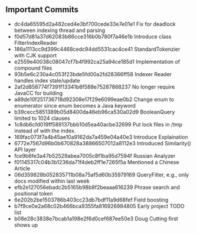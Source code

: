 ## Important Commits
* dc4da65595d2a482ced4e3bf700cede33e7e01e1 Fix for deadlock between indexing thread and parsing
* f0d57d81a37d62083b86cce316b0b780f7a46e1b Introduce class FilterIndexReader
* 186a1113cc9d399c4468cedc94dd5531cac4ce41 StandardTokenzier with CJK support
* e2559e40038c08047cf7b4f992ca25a94ce185d1 Implementation of compound files
* 93b5e6c230a4c053f23bde5fd00a2fd28366ff58 Indexer Reader handles index stale/update
* 2af2d858774f7391f13341b8f588e75287868237 No longer require JavaCC for building
* a89de10f251736718d92308e17f29e6099eae0b2 Change enum to enumerator since enum becomes a Java keyword
* b39cecc5851389b05d8400da46eb96ca530a02d9 BooleanQuery limited to 1024 clauses
* 1c8db6cfd019ff589137bbb10d5ea40acbe32699 Put lock files in /tmp instead of with the index.
* 169fac073f7a4b45ae10a9162da7a459e04a40e3 Introduce Explaination
* 6772e7567d96b0b670828a38866507012a8112e3 Introduced Similarity() API layer
* fce9b6fe3a47b52529abea7005c8f1ba95d7594f Russian Analyzer
* f01145317c04b3b1236da71f4deb2ff1e7265f5a Mentioned a Chinese Article
* 06d359828b052835711b08a75af5d60b35979169 QueryFilter, e.g., only docs modified within last week
* efb2e127056ebadc2b5165b98b8f2beaaa616239 Phrase search and positional token
* 6e202b2be1503786b403cc23db7bdf11a9d68fef Field boosting
* b7f9ce0e2a68c02b466bca9355fa816926984805 Early project TODO list
* b08e28c3838e7bcab1a198e2f6d0cef687ee50e3 Doug Cutting first shows up
